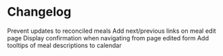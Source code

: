 
Changelog
=========
Prevent updates to reconciled meals
Add next/previous links on meal edit page
Display confirmation when navigating from page edited form
Add tooltips of meal descriptions to calendar
